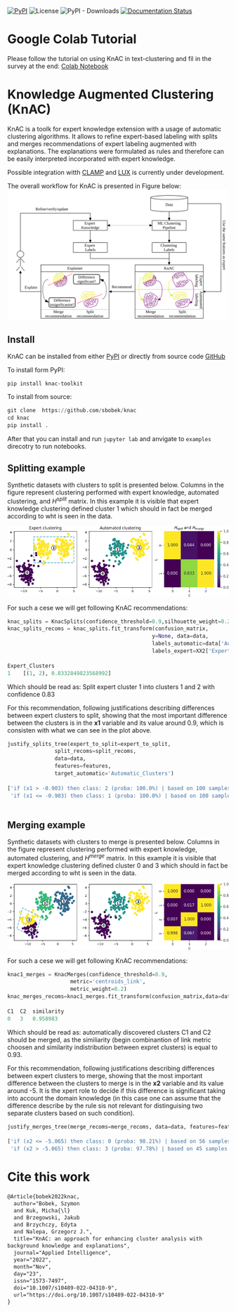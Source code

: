 [![PyPI](https://img.shields.io/pypi/v/knac-toolkit)](https://pypi.org/project/knac-toolkit/)  ![License](https://img.shields.io/github/license/sbobek/knac)
 ![PyPI - Downloads](https://img.shields.io/pypi/dm/knac-toolkit) [![Documentation Status](https://readthedocs.org/projects/knac-toolkit/badge/?version=latest)](https://tsproto.readthedocs.io/en/latest/?badge=latest)
   
# Google Colab Tutorial
Please follow the tutorial on using KnAC in text-clustering and fil in the survey at the end: [Colab Notebook](https://colab.research.google.com/drive/1SJaG_wW0h1_JaPk40vPNP3dpTJGa1xXG)
# Knowledge Augmented Clustering (KnAC)
KnAC is a toolk for expert knowledge extension with a usage of automatic clustering algorithms.
It allows to refine expert-based labeling with splits and merges recommendations of expert labeling augmented with explanations.
The explanations were formulated as rules and therefore can be easily interpreted incorporated with expert knowledge.

Possible integration witth [CLAMP](https://github.com/sbobek/clamp) and [LUX](https://github.com/sbobek/lux) is currently under development.

The overall workflow for KnAC is presented in Figure below:
![Workflow for KnAC](https://raw.githubusercontent.com/sbobek/knac/main/pix/workflow.png "Title")


## Install
KnAC can be installed from either [PyPI](https://pypi.org/project/knac) or directly from source code [GitHub](https://github.com/sbobek/knac)

To install form PyPI:

```
pip install knac-toolkit
```

To install from  source:

``` python
git clone  https://github.com/sbobek/knac
cd knac
pip install .
```
After that you can install and run `jupyter lab` and anvigate to `examples`   direcotry to run notebooks.

## Splitting example
Synthetic datasets with clusters to split is presented below. Columns in the figure represent clustering performed with expert knowledge, automated clustering, and $H^{split}$ matrix. In this example it is visible that expert knowledge clustering defined cluster 1 which should in fact be merged according to wht is seen in the data.

![](https://raw.githubusercontent.com/sbobek/knac/main/pix/split-toy-example.png)

For such a cese we will get following KnAC recommendations:

``` python
knac_splits = KnacSplits(confidence_threshold=0.9,silhouette_weight=0.2) 
knac_splits_recoms = knac_splits.fit_transform(confusion_matrix,
                                              y=None, data=data, 
                                              labels_automatic=data['Automatic_Clusters'].astype(str), 
                                              labels_expert=XX2['Expert_Clusters'])

Expert_Clusters
1    [(1, 2), 0.8332849823568992]
```

Which should be read as: Split expert cluster 1 into clusters 1 and 2 with confidence 0.83

For this recommendation, following justifications describing differences between expert clusters to split, showing that the most important difference between the clusters is in the **x1** variable and its value around 0.9, which is consisten with what we can see in the plot above.

``` python
justify_splits_tree(expert_to_split=expert_to_split, 
               split_recoms=split_recoms, 
               data=data, 
               features=features, 
               target_automatic='Automatic_Clusters')
               
['if (x1 > -0.903) then class: 2 (proba: 100.0%) | based on 100 samples',
 'if (x1 <= -0.903) then class: 1 (proba: 100.0%) | based on 100 samples']
               
```

## Merging example
Synthetic datasets with clusters to merge is presented below. Columns in the figure represent clustering performed with expert knowledge, automated clustering, and $H^{merge}$ matrix. In this example it is visible that expert knowledge clustering defined cluster 0 and 3 which should in fact be merged according to wht is seen in the data.

![](https://raw.githubusercontent.com/sbobek/knac/main/pix/merge-toy-example.png)

For such a cese we will get following KnAC recommendations:

``` python
knac1_merges = KnacMerges(confidence_threshold=0.9, 
                    metric='centroids_link',           
                    metric_weight=0.2)       
knac_merges_recoms=knac1_merges.fit_transform(confusion_matrix,data=data[['x1','x2']].values,labels_expert=data['Expert_Clusters'])

C1	C2	similarity
0	3	0.958983
```

Which should be read as: automatically discovered clusters C1 and C2 should be merged, as the similiarity (begin combinantion of link metric choosen and similarity indistribution between expret clusters) is equal to 0.93.


For this recommendation, following justifications describing differences between expert clusters to merge, showing that the most important difference between the clusters to merge is in the **x2** variable and its value around -5. It is the xpert role to decide if this difference is significant taking into account the domain knowledge (in this case one can assume that the difference describe by the rule sis not relevant for distinguising two separate clusters based on such condition).

``` python
justify_merges_tree(merge_recoms=merge_recoms, data=data, features=features, target_expert='Expert_Clusters')

['if (x2 <= -5.065) then class: 0 (proba: 98.21%) | based on 56 samples',
 'if (x2 > -5.065) then class: 3 (proba: 97.78%) | based on 45 samples']
```


# Cite this work

```
@Article{bobek2022knac,
  author="Bobek, Szymon
  and Kuk, Micha{\l}
  and Brzegowski, Jakub
  and Brzychczy, Edyta
  and Nalepa, Grzegorz J.",
  title="KnAC: an approach for enhancing cluster analysis with background knowledge and explanations",
  journal="Applied Intelligence",
  year="2022",
  month="Nov",
  day="23",
  issn="1573-7497",
  doi="10.1007/s10489-022-04310-9",
  url="https://doi.org/10.1007/s10489-022-04310-9"
}
```


